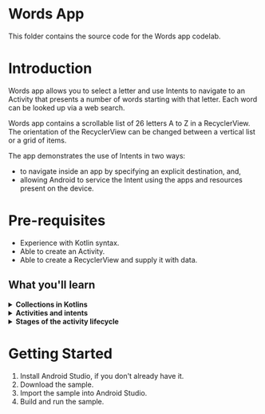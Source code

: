 # Words App

This folder contains the source code for the Words app codelab.


# Introduction
Words app allows you to select a letter and use Intents to navigate to an Activity that
presents a number of words starting with that letter. Each word can be looked up via a web search.

Words app contains a scrollable list of 26 letters A to Z in a RecyclerView. The orientation
of the RecyclerView can be changed between a vertical list or a grid of items.

The app demonstrates the use of Intents in two ways:
* to navigate inside an app by specifying an explicit destination, and,
* allowing Android to service the Intent using the apps and resources present on the device.

# Pre-requisites
* Experience with Kotlin syntax.
* Able to create an Activity.
* Able to create a RecyclerView and supply it with data.


What you'll learn
---------------

<details>
    <summary><b>Collections in Kotlins</b></summary>
  
- [Vocabulary for Android Basics in Kotlin](https://developer.android.com/courses/android-basics-kotlin/android-basics-kotlin-vocab)
- [Kotlin collections](https://kotlinlang.org/docs/reference/collections-overview.html)
- [List class](https://kotlinlang.org/api/latest/jvm/stdlib/kotlin.collections/-list/)
- [Set class](https://kotlinlang.org/api/latest/jvm/stdlib/kotlin.collections/-set/)
- [Map class](https://kotlinlang.org/api/latest/jvm/stdlib/kotlin.collections/-map/)
- [Collection transformations](https://kotlinlang.org/docs/reference/collection-transformations.html)
- [Higher-Order Functions and Lambdas](https://kotlinlang.org/docs/reference/lambdas.html)
- [Function Types](https://kotlinlang.org/docs/reference/lambdas.html#function-types)
- [it: implicit name for single parameter](https://kotlinlang.org/docs/reference/lambdas.html#it-implicit-name-of-a-single-parameter)
- [Lambda Functions](https://play.kotlinlang.org/byExample/04_functional/02_Lambdas)
- [Higher-Order Functions](https://play.kotlinlang.org/byExample/04_functional/01_Higher-Order%20Functions)
</details>

<details>
    <summary><b>Activities and intents</b></summary>
  
- [Intents and Intent Filters](https://developer.android.com/guide/components/intents-filters)
- [Commonly used intents](https://www.google.com/search?client=safari&rls=en&q=common+intents+android&ie=UTF-8&oe=UTF-8)
- [Creating Options Menus with XML](https://developer.android.com/guide/topics/ui/menus)
- [Interfaces in Kotlin](https://kotlinlang.org/docs/reference/interfaces.html)
- [CharSequence interface](https://developer.android.com/reference/java/lang/CharSequence)
- [Null Safety in Kotlin](https://kotlinlang.org/docs/reference/null-safety.html)
- [Object Expressions and Declarations in Kotlin](https://kotlinlang.org/docs/reference/object-declarations.html)
- [Singleton Pattern](https://en.wikipedia.org/wiki/Singleton_pattern)
- [Control Flow in Kotlin](https://kotlinlang.org/docs/reference/control-flow.html)
</details>


<details>
    <summary><b>Stages of the activity lifecycle</b></summary>
  
- [Log](https://developer.android.com/reference/android/util/Log) class
- [Write and View Logs with Logcat](https://developer.android.com/studio/debug/am-logcat)
- [Compile-time constants](https://kotlinlang.org/docs/reference/properties.html#compile-time-constants)
- [Activity class](https://developer.android.com/reference/android/app/Activity.html)
- [AppCompatActivity](https://developer.android.com/reference/androidx/appcompat/app/AppCompatActivity) class
- [Activity Developer Guide](https://developer.android.com/guide/components/activities/intro-activities#kotlin)
</details>

# Getting Started
1. Install Android Studio, if you don't already have it.
2. Download the sample.
3. Import the sample into Android Studio.
4. Build and run the sample.
